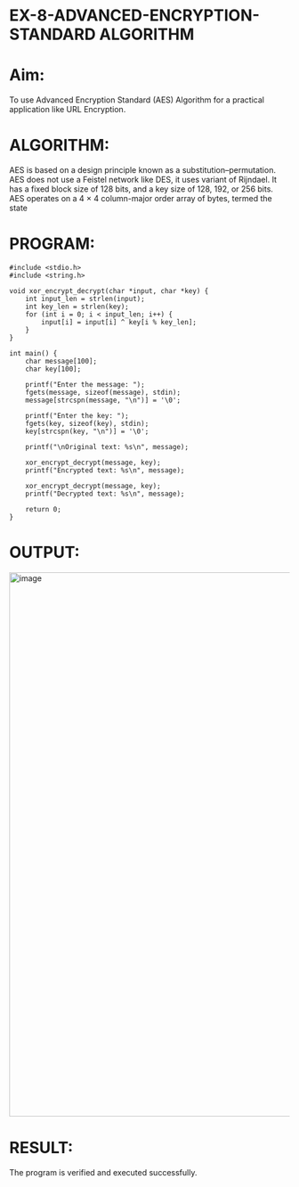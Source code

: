 # EX-8-ADVANCED-ENCRYPTION-STANDARD ALGORITHM
# Aim:
To use Advanced Encryption Standard (AES) Algorithm for a practical application like URL Encryption.

# ALGORITHM:
AES is based on a design principle known as a substitution–permutation.
AES does not use a Feistel network like DES, it uses variant of Rijndael.
It has a fixed block size of 128 bits, and a key size of 128, 192, or 256 bits.
AES operates on a 4 × 4 column-major order array of bytes, termed the state
# PROGRAM:
```
#include <stdio.h>
#include <string.h>

void xor_encrypt_decrypt(char *input, char *key) {
    int input_len = strlen(input);
    int key_len = strlen(key);
    for (int i = 0; i < input_len; i++) {
        input[i] = input[i] ^ key[i % key_len];
    }
}

int main() {
    char message[100];
    char key[100];

    printf("Enter the message: ");
    fgets(message, sizeof(message), stdin);
    message[strcspn(message, "\n")] = '\0';

    printf("Enter the key: ");
    fgets(key, sizeof(key), stdin);
    key[strcspn(key, "\n")] = '\0';

    printf("\nOriginal text: %s\n", message);

    xor_encrypt_decrypt(message, key);
    printf("Encrypted text: %s\n", message);

    xor_encrypt_decrypt(message, key);
    printf("Decrypted text: %s\n", message);

    return 0;
}
```

# OUTPUT:
<img width="1462" height="977" alt="image" src="https://github.com/user-attachments/assets/10684dc0-3997-4d5d-b93e-1f9d1dd2de25" />


# RESULT:
The program is verified and executed successfully.
